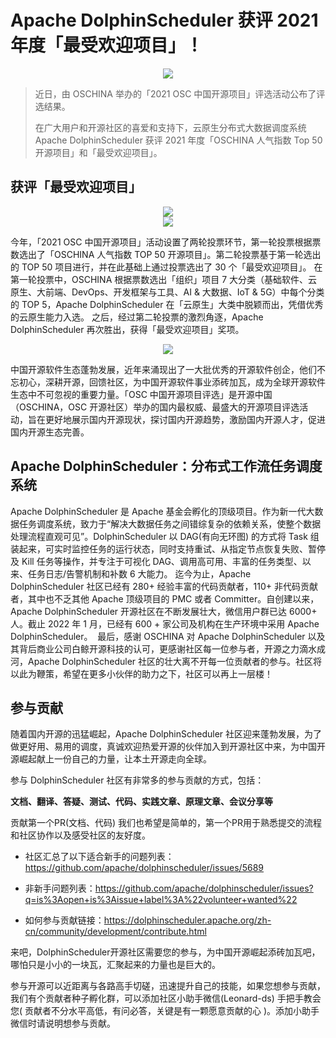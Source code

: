 # Apache DolphinScheduler 获评 2021 年度「最受欢迎项目」！
<div align=center>
<img src="https://imgpp.com/images/2022/01/07/_c449bb07189725ea562d5ba404504b8f_96119.md.jpg"/>
</div>

> 近日，由 OSCHINA 举办的「2021 OSC 中国开源项目」评选活动公布了评选结果。
> 
> 在广大用户和开源社区的喜爱和支持下，云原生分布式大数据调度系统 Apache DolphinScheduler 获评 2021 年度「OSCHINA 人气指数 Top 50 开源项目」和「最受欢迎项目」。

## 获评「最受欢迎项目」
<div align=center>
<img src="https://imgpp.com/images/2022/01/07/1.md.png"/>
</div>

<div align=center>
<img src="https://imgpp.com/images/2022/01/07/2.md.png"/>
</div>



今年，「2021 OSC 中国开源项目」活动设置了两轮投票环节，第一轮投票根据票数选出了「OSCHINA 人气指数 TOP 50 开源项目」。第二轮投票基于第一轮选出的 TOP 50 项目进行，并在此基础上通过投票选出了 30 个「最受欢迎项目」。
在第一轮投票中，OSCHINA 根据票数选出「组织」项目 7 大分类（基础软件、云原生、大前端、DevOps、开发框架与工具、AI & 大数据、IoT & 5G）中每个分类的 TOP 5，Apache DolphinScheduler 在「云原生」大类中脱颖而出，凭借优秀的云原生能力入选。
之后，经过第二轮投票的激烈角逐，Apache DolphinScheduler 再次胜出，获得「最受欢迎项目」奖项。

<div align=center>
<img src="https://imgpp.com/images/2022/01/07/3-1.md.png"/>
</div>

中国开源软件生态蓬勃发展，近年来涌现出了一大批优秀的开源软件创企，他们不忘初心，深耕开源，回馈社区，为中国开源软件事业添砖加瓦，成为全球开源软件生态中不可忽视的重要力量。「OSC 中国开源项目评选」是开源中国（OSCHINA，OSC 开源社区）举办的国内最权威、最盛大的开源项目评选活动，旨在更好地展示国内开源现状，探讨国内开源趋势，激励国内开源人才，促进国内开源生态完善。


## Apache DolphinScheduler：分布式工作流任务调度系统

Apache DolphinScheduler 是 Apache 基金会孵化的顶级项目。作为新一代大数据任务调度系统，致力于“解决大数据任务之间错综复杂的依赖关系，使整个数据处理流程直观可见”。DolphinScheduler 以 DAG(有向无环图) 的方式将 Task 组装起来，可实时监控任务的运行状态，同时支持重试、从指定节点恢复失败、暂停及 Kill 任务等操作，并专注于可视化 DAG、调用高可用、丰富的任务类型、以来、任务日志/告警机制和补数 6 大能力。
迄今为止，Apache DolphinScheduler 社区已经有 280+ 经验丰富的代码贡献者，110+ 非代码贡献者，其中也不乏其他 Apache 顶级项目的 PMC 或者 Committer。自创建以来，Apache DolphinScheduler 开源社区在不断发展壮大，微信用户群已达 6000+ 人。截止 2022 年 1 月，已经有 600 + 家公司及机构在生产环境中采用 Apache DolphinScheduler。 
最后，感谢 OSCHINA 对 Apache DolphinScheduler 以及其背后商业公司白鲸开源科技的认可，更感谢社区每一位参与者，开源之力滴水成河，Apache DolphinScheduler 社区的壮大离不开每一位贡献者的参与。社区将以此为鞭策，希望在更多小伙伴的助力之下，社区可以再上一层楼！

## 参与贡献

随着国内开源的迅猛崛起，Apache DolphinScheduler 社区迎来蓬勃发展，为了做更好用、易用的调度，真诚欢迎热爱开源的伙伴加入到开源社区中来，为中国开源崛起献上一份自己的力量，让本土开源走向全球。

参与 DolphinScheduler 社区有非常多的参与贡献的方式，包括：

**文档、翻译、答疑、测试、代码、实践文章、原理文章、会议分享等**

贡献第一个PR(文档、代码) 我们也希望是简单的，第一个PR用于熟悉提交的流程和社区协作以及感受社区的友好度。

- 社区汇总了以下适合新手的问题列表：https://github.com/apache/dolphinscheduler/issues/5689

- 非新手问题列表：https://github.com/apache/dolphinscheduler/issues?q=is%3Aopen+is%3Aissue+label%3A%22volunteer+wanted%22

- 如何参与贡献链接：https://dolphinscheduler.apache.org/zh-cn/community/development/contribute.html

来吧，DolphinScheduler开源社区需要您的参与，为中国开源崛起添砖加瓦吧，哪怕只是小小的一块瓦，汇聚起来的力量也是巨大的。

参与开源可以近距离与各路高手切磋，迅速提升自己的技能，如果您想参与贡献，我们有个贡献者种子孵化群，可以添加社区小助手微信(Leonard-ds) 手把手教会您( 贡献者不分水平高低，有问必答，关键是有一颗愿意贡献的心 )。添加小助手微信时请说明想参与贡献。
